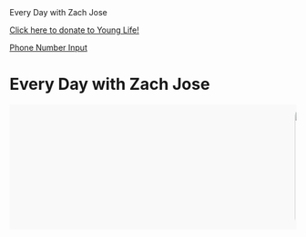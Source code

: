 <link rel="icon" type="image/x-icon" href="/favicon.ico">
Every Day with Zach Jose


<a href="https://giving.younglife.org/s/?GiftType=Staff&Name=ZachJose&Sponsoring=Zach%20Jose&AppealCodeId=70141000000tvBDAAY&BypassDesignationPage=false&MissionUnitId=a2s410000002wa2AAA&MissionUnitName=Greater%20Roseville%2FAntelope&ClassCodeId=a2j41000000Nj93AAC&ClassCodeName=Operating&StaffId=0034100002PWJ3WAAX&StaffName=Zachariah%20Jose">Click here to donate to Young Life!</a>

[Phone Number Input](/phone-input.html)

<style>
  .cat-container {
    width: 100%;
    overflow: hidden;
    white-space: nowrap;
    background: #f9f9f9;
    padding: 10px 0;
  }

  .cat-scroll {
    display: flex;
    gap: 10px;
    animation: scrollCats 15s linear infinite;
  }

  .cat-scroll img {
    width: 200px;
    height: auto;
    border-radius: 10px;
  }

  @keyframes scrollCats {
    0% { transform: translateX(100%); }
    100% { transform: translateX(-100%); }
  }
</style>

<h1>Every Day with Zach Jose</h1>

<div class="cat-container">
  <div class="cat-scroll">
    <img src="https://images.unsplash.com/photo-1555685812-4b943f1cb0eb" alt="Cat 1">
    <img src="https://images.unsplash.com/photo-1574158622682-e40e69881006" alt="Cat 2">
    <img src="https://images.unsplash.com/photo-1560807707-8cc77767d783" alt="Cat 3">
    <img src="https://images.unsplash.com/photo-1518791841217-8f162f1e1131" alt="Cat 4">
    <img src="https://images.unsplash.com/photo-1621462867881-39509e65c521" alt="Cat 5">
  </div>
</div>
